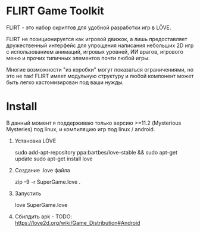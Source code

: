 ﻿# FLIRT Game Toolkit

FLIRT - это набор скриптов для удобной разработки игр в LÖVE.

FLIRT не позиционируется как игровой движок, а лишь
предоставляет дружественный интерфейс для упрощения написания небольших 2D игр c использованием анимаций,
игровых уровней, ИИ врагов, игрового меню и прочих типичных элементов почти любой игры.

Многие возможности "из коробки" могут показаться ограничениями, но это не так!
FLIRT имеет модульную структуру и любой компонент может быть легко кастомизирован под ваши нужды.

# Install

В данный момент я поддерживаю только версию  >=11.2 (Mysterious Mysteries) под linux,
и компиляцию игр под linux / android.

1) Установка LÖVE

    sudo add-apt-repository ppa:bartbes/love-stable && sudo apt-get update
    sudo apt-get install love

2) Создание .love файла

    zip -9 -r SuperGame.love .

3) Запустить

    love SuperGame.love

4) Сбилдить apk - TODO: https://love2d.org/wiki/Game_Distribution#Android